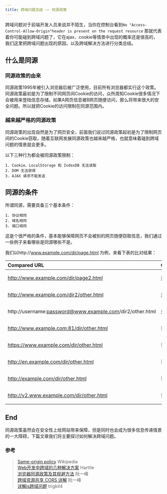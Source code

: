 ```yaml
---
title: 跨域问题总结 —— 同源政策
---
```


跨域问题对于前端开发人员来说并不陌生，当你在控制台看到`No "Access-Control-Allow-Origin"header is present on the request resource` 那就代表着你可能碰到跨域问题了，它在ajax、cookie等情景中出现的概率还是很高的，我们这里把跨域问题出现的原因，以及跨域解决方法进行分类总结。

<!--more-->

## 什么是同源

### 同源政策的由来

同源政策1995年被引入浏览器后被广泛使用，目前所有浏览器都实行这个政策。   
同源政策最初是为了限制不同网页间Cookie的访问，众所周知Cookie很多情况下会被用来登陆信息存储，如果A网页信息被B网页随便访问，那么将带来很大的安全问题。所以就把Cookie的访问限制在同源范围内。  

### 越来越严格的同源政策

同源政策的出现自然是为了网页安全，前面我们说过同源政策起初是为了限制网页间的Cookie窃取，随着互联网发展同源政策也越来越严格，也就意味着碰到跨域问题的情景就会更多。

以下三种行为都会被同源政策限制：

    1. Cookie、LocalStorage 和 IndexDB 无法读取
    2. DOM 无法获得
    3. AJAX 请求不能发送


## 同源的条件

所谓同源，需要具备三个基本条件：

    1. 协议相同
    2. 域名相同
    3. 端口相同

这是个很严格的条件，基本能够保障网页不会被别的网页随便窃取信息，我们通过一些例子来看哪些是同源哪些不是。

我们以http://www.example.com/dir/page.html 为例，来看下表的比对结果：

|Compared URL	|Outcome	|Reason|
|:-------------|:------|:-----|
|http://www.example.com/dir/page2.html	|是|	符合条件
|http://www.example.com/dir2/other.html	|是|	符合条件
http://username:password@www.example.com/dir2/other.html	|是|	符合条件
http://www.example.com:81/dir/other.html	|否|	端口不同
https://www.example.com/dir/other.html	|否	|协议不同
http://en.example.com/dir/other.html	|否|	域名不同
http://example.com/dir/other.html	|否|	域名不同
http://v2.www.example.com/dir/other.html	|否	|域名不同


## End

同源政策虽然会在安全性上给网站带来保障，但是同时也会成为很多信息传递情景的一大障碍，下篇文章我们将主要探讨如何解决跨域问题。

### 参考

>[Same-origin policy](https://en.wikipedia.org/wiki/Same-origin_policy) Wikipedia  
>[Web开发中跨域的几种解决方案](http://harttle.com/2015/10/10/cross-origin.html)  Harttle  
>[浏览器同源政策及其规避方法](http://www.ruanyifeng.com/blog/2016/04/same-origin-policy.html) 阮一峰  
>[跨域资源共享 CORS 详解](http://www.ruanyifeng.com/blog/2016/04/cors.html) 阮一峰  
>[详解js跨域问题](https://segmentfault.com/a/1190000000718840) trigkit4


